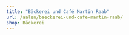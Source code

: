```yaml
---
title: "Bäckerei und Café Martin Raab"
url: /aalen/baeckerei-und-cafe-martin-raab/
shop: Bäckerei
---
```

